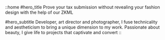 ::home
#hero_title
Prove your tax submission without revealing your fashion design with the help of our ZKML

#hero_subtitle
Developer, art director and photographer, I fuse technicality and aestheticism to bring a unique dimension to my work. Passionate about beauty, I give life to projects that captivate and convert
::
